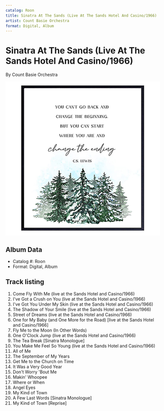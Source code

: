 ```yaml
---
catalog: Roon
title: Sinatra At The Sands (Live At The Sands Hotel And Casino/1966)
artist: Count Basie Orchestra
format: Digital, Album
---
```


# Sinatra At The Sands (Live At The Sands Hotel And Casino/1966)

By Count Basie Orchestra

![](../../assets/albumcovers/Count_Basie_Orchestra-Sinatra_At_The_Sands_Live_At_The_Sands_Hotel_And_Casino-1966.png)

## Album Data

- Catalog #: Roon
- Format: Digital, Album


## Track listing


1. Come Fly With Me (live at the Sands Hotel and Casino/1966)
2. I've Got a Crush on You (live at the Sands Hotel and Casino/1966)
3. I've Got You Under My Skin (live at the Sands Hotel and Casino/1966)
4. The Shadow of Your Smile (live at the Sands Hotel and Casino/1966)
5. Street of Dreams (live at the Sands Hotel and Casino/1966)
6. One for My Baby (and One More for the Road) [live at the Sands Hotel and Casino/1966]
7. Fly Me to the Moon (In Other Words)
8. One O'Clock Jump (live at the Sands Hotel and Casino/1966)
9. The Tea Break [Sinatra Monologue]
10. You Make Me Feel So Young (live at the Sands Hotel and Casino/1966)
11. All of Me
12. The September of My Years
13. Get Me to the Church on Time
14. It Was a Very Good Year
15. Don't Worry 'Bout Me
16. Makin' Whoopee
17. Where or When
18. Angel Eyes
19. My Kind of Town
20. A Few Last Words [Sinatra Monologue]
21. My Kind of Town [Reprise]

